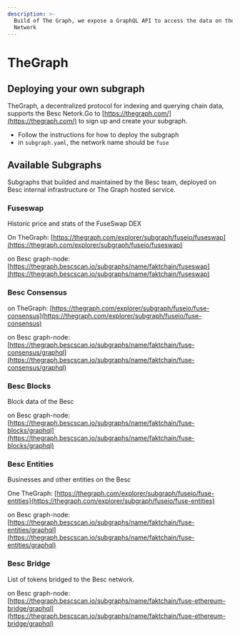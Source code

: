 ```yaml
---
description: >-
  Build of The Graph, we expose a GraphQL API to access the data on the Besc
  Network
---
```


# TheGraph

## Deploying your own subgraph

TheGraph, a decentralized protocol for indexing and querying chain data, supports the Besc Netork.Go to [https://thegraph.com/](https://thegraph.com/) to sign up and create your subgraph.

* Follow the instructions for how to deploy the subgraph
* in `subgraph.yaml`, the network name should be `fuse`

## Available Subgraphs

Subgraphs that builded and maintained by the Besc team, deployed on Besc internal infrastructure or The Graph hosted service.

### Fuseswap

Historic price and stats of the FuseSwap DEX

On TheGraph: [https://thegraph.com/explorer/subgraph/fuseio/fuseswap](https://thegraph.com/explorer/subgraph/fuseio/fuseswap)

on Besc graph-node:  [https://thegraph.bescscan.io/subgraphs/name/faktchain/fuseswap](https://thegraph.bescscan.io/subgraphs/name/faktchain/fuseswap)

### Besc Consensus

on TheGraph: [https://thegraph.com/explorer/subgraph/fuseio/fuse-consensus](https://thegraph.com/explorer/subgraph/fuseio/fuse-consensus)

on Besc graph-node: [https://thegraph.bescscan.io/subgraphs/name/faktchain/fuse-consensus/graphql](https://thegraph.bescscan.io/subgraphs/name/faktchain/fuse-consensus/graphql)

### Besc Blocks

Block data of the Besc

on Besc graph-node: [https://thegraph.bescscan.io/subgraphs/name/faktchain/fuse-blocks/graphql](https://thegraph.bescscan.io/subgraphs/name/faktchain/fuse-blocks/graphql)

### Besc Entities

Businesses and other entities on the Besc

One TheGraph: [https://thegraph.com/explorer/subgraph/fuseio/fuse-entities](https://thegraph.com/explorer/subgraph/fuseio/fuse-entities)

on Besc graph-node:  [https://thegraph.bescscan.io/subgraphs/name/faktchain/fuse-entities/graphql](https://thegraph.bescscan.io/subgraphs/name/faktchain/fuse-entities/graphql)

### Besc Bridge

List of tokens bridged to the Besc network.

on Besc graph-node: [https://thegraph.bescscan.io/subgraphs/name/faktchain/fuse-ethereum-bridge/graphql](https://thegraph.bescscan.io/subgraphs/name/faktchain/fuse-ethereum-bridge/graphql)


